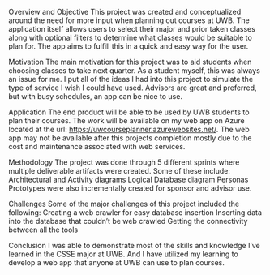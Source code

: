 Overview and Objective
This project was created and conceptualized around the need for more input when planning out courses at UWB. The application itself allows users to select their major and prior taken classes along with optional filters to determine what classes would be suitable to plan for. 
The app aims to fulfill this in a quick and easy way for the user.

Motivation
The main motivation for this project was to aid students when choosing classes to take next quarter. As a student myself, this was always an issue for me. I put all of the ideas I had into this project to simulate the type of service I wish I could have used. 
Advisors are great and preferred, but with busy schedules, an app can be nice to use.

Application
The end product will be able to be used by UWB students to plan their courses. The work will be available on my web app on Azure located at the url: https://uwcourseplanner.azurewebsites.net/. 
The web app may not be available after this projects completion mostly due to the cost and maintenance associated with web services.

Methodology
The project was done through 5 different sprints where multiple deliverable artifacts were created. Some of these include:
Architectural and Activity diagrams
Logical Database diagram
Personas
Prototypes were also incrementally created for sponsor and advisor use.

Challenges
Some of the major challenges of this project included the following:
Creating a web crawler for easy database insertion
Inserting data into the database that couldn’t be web crawled
Getting the connectivity between all the tools

Conclusion
I was able to demonstrate most of the skills and knowledge I’ve learned in the CSSE major at UWB. And I have utilized my learning to develop a web app that anyone at UWB can use to plan courses.
